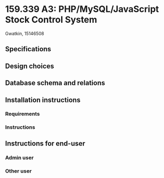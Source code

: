 # 159.339 A3: PHP/MySQL/JavaScript Stock Control System

Gwatkin, 15146508

## Specifications

## Design choices

## Database schema and relations

## Installation instructions

### Requirements

### Instructions

## Instructions for end-user

### Admin user

### Other user
